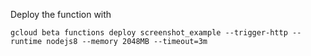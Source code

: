 Deploy the function with

    gcloud beta functions deploy screenshot_example --trigger-http --runtime nodejs8 --memory 2048MB --timeout=3m
